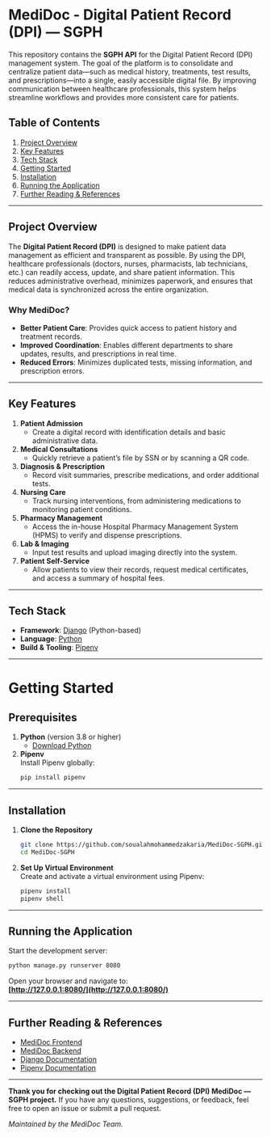 # MediDoc - Digital Patient Record (DPI) — SGPH

This repository contains the **SGPH API** for the Digital Patient Record (DPI) management system. The goal of the platform is to consolidate and centralize patient data—such as medical history, treatments, test results, and prescriptions—into a single, easily accessible digital file. By improving communication between healthcare professionals, this system helps streamline workflows and provides more consistent care for patients.

## Table of Contents
1. [Project Overview](#project-overview)  
2. [Key Features](#key-features)  
3. [Tech Stack](#tech-stack)  
4. [Getting Started](#getting-started)
5. [Installation](#installation)
6. [Running the Application](#running-the-application)
10. [Further Reading & References](#further-reading--references)  

---

## Project Overview

The **Digital Patient Record (DPI)** is designed to make patient data management as efficient and transparent as possible. By using the DPI, healthcare professionals (doctors, nurses, pharmacists, lab technicians, etc.) can readily access, update, and share patient information. This reduces administrative overhead, minimizes paperwork, and ensures that medical data is synchronized across the entire organization.

### Why MediDoc?
- **Better Patient Care**: Provides quick access to patient history and treatment records.
- **Improved Coordination**: Enables different departments to share updates, results, and prescriptions in real time.
- **Reduced Errors**: Minimizes duplicated tests, missing information, and prescription errors.
  

---

## Key Features

1. **Patient Admission**  
   - Create a digital record with identification details and basic administrative data.
2. **Medical Consultations**  
   - Quickly retrieve a patient’s file by SSN or by scanning a QR code.
3. **Diagnosis & Prescription**  
   - Record visit summaries, prescribe medications, and order additional tests.
4. **Nursing Care**  
   - Track nursing interventions, from administering medications to monitoring patient conditions.
5. **Pharmacy Management**  
   - Access the in-house Hospital Pharmacy Management System (HPMS) to verify and dispense prescriptions.
6. **Lab & Imaging**  
   - Input test results and upload imaging directly into the system.
7. **Patient Self-Service**  
   - Allow patients to view their records, request medical certificates, and access a summary of hospital fees.

---

## Tech Stack

- **Framework**: [Django](https://www.djangoproject.com/) (Python-based)
- **Language**: [Python](https://www.python.org/)
- **Build & Tooling**: [Pipenv](https://pipenv.pypa.io/)

---

# Getting Started

## Prerequisites
1. **Python** (version 3.8 or higher)  
   - [Download Python](https://www.python.org/downloads/)
2. **Pipenv**  
   Install Pipenv globally:
   ```bash
   pip install pipenv
   ```

---

## Installation
1. **Clone the Repository**  
   ```bash
   git clone https://github.com/soualahmohammedzakaria/MediDoc-SGPH.git
   cd MediDoc-SGPH
   ```
2. **Set Up Virtual Environment**  
   Create and activate a virtual environment using Pipenv:
   ```bash
   pipenv install
   pipenv shell
   ```

---

## Running the Application

Start the development server:
```bash
python manage.py runserver 8080
```

Open your browser and navigate to:  
**[http://127.0.0.1:8080/](http://127.0.0.1:8080/)**

---

## Further Reading & References

- [MediDoc Frontend](https://github.com/soualahmohammedzakaria/MediDoc)
- [MediDoc Backend](https://github.com/soualahmohammedzakaria/MediDoc-Backend)
- [Django Documentation](https://docs.djangoproject.com/en/stable/)  
- [Pipenv Documentation](https://pipenv.pypa.io/en/latest/)  

---

**Thank you for checking out the Digital Patient Record (DPI) MediDoc — SGPH project.** If you have any questions, suggestions, or feedback, feel free to open an issue or submit a pull request.

*Maintained by the MediDoc Team.*
